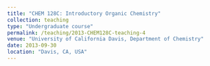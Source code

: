 ```yaml
---
title: "CHEM 128C: Introductory Organic Chemistry"
collection: teaching
type: "Undergraduate course"
permalink: /teaching/2013-CHEM128C-teaching-4
venue: "University of California Davis, Department of Chemistry"
date: 2013-09-30
location: "Davis, CA, USA"
---
```




